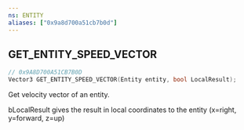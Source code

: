 ```yaml
---
ns: ENTITY
aliases: ["0x9a8d700a51cb7b0d"]
---
```

## GET_ENTITY_SPEED_VECTOR

```c
// 0x9A8D700A51CB7B0D
Vector3 GET_ENTITY_SPEED_VECTOR(Entity entity, bool LocalResult);
```

Get velocity vector of an entity.

bLocalResult gives the result in local coordinates to the entity (x=right, y=forward, z=up)

